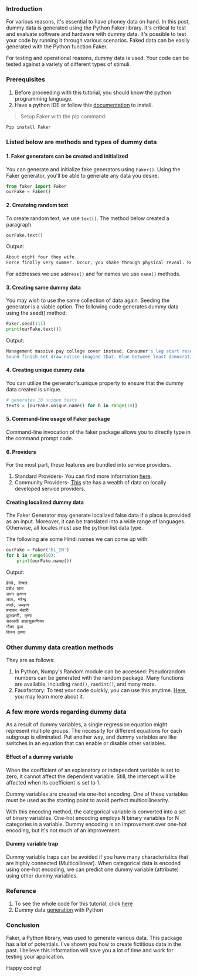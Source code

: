 ### Introduction
For various reasons, it's essential to have phoney data on hand. In this post, dummy data is generated using the Python Faker library. It's critical to test and evaluate software and hardware with dummy data. It's possible to test your code by running it through various scenarios. Faked data can be easily generated with the Python function Faker.

For testing and operational reasons, dummy data is used. Your code can be tested against a variety of different types of stimuli.
### Prerequisites
1. Before proceeding with this tutorial, you should know the python programming language.
2. Have a python IDE or follow this [documentation](https://www.python.org/) to install.

> Setup Faker with the pip command:

```Python
Pip install Faker
```

### Listed below are methods and types of dummy data
#### 1. Faker generators can be created and initialized
You can generate and initialize fake generators using `Faker()`. Using the Faker generator, you'll be able to generate any data you desire.
```Python
from faker import Faker
ourFake = Faker()
```
#### 2. Createing random text 
To create random text, we use `text()`. The method below created a paragraph.
```Python
ourFake.text()
```
Output:
```bash
About eight four they wife.
Force finally very summer. Occur, you shake through physical reveal. Require player yeah magazine thank bank traditional.
```
For addresses we use `address()` and for names we use `name()` methods.
#### 3. Creating same dummy data
You may wish to use the same collection of data again. Seeding the generator is a viable option. The following code generates dummy data using the seed() method:
```Python
Faker.seed(111)
print(ourFake.text())
```
Output:
```bash
Management massive pay college cover instead. Consumer's leg start research her.
Sound finish set draw notice imagine that. Blue between least democratic down week wait. Reduce inside me.
```
#### 4. Creating unique dummy data
You can utilize the generator's.unique property to ensure that the dummy data created is unique.
```python
# generates 10 unique texts 
texts = [ourFake.unique.name() for b in range(10)]
```
#### 5. Command-line usage of Faker package
Command-line invocation of the faker package allows you to directly type in the command prompt code.
#### 6. Providers
For the most part, these features are bundled into service providers.
1. Standard Providers- You can find more information [here](https://faker.readthedocs.io/en/stable/providers.html).
2. Community Providers- [This](https://faker.readthedocs.io/en/stable/communityproviders.html) site has a wealth of data on locally developed service providers. 
#### Creating localized dummy data
The Faker Generator may generate localized false data if a place is provided as an input. Moreover, it can be translated into a wide range of languages. Otherwise, all locales must use the python list data type. 

The following are some Hindi names we can come up with:
```Python
ourFake = Faker('hi_IN')
for b in range(10):
    print(ourFake.name())
```
Output:
```bash
हेगडे, देन्यल
प्रबोध खान
रायन कृष्णन
लाल, नरेन्द्र
काले, फ़रहान
प्रभाकर भंडारी
कुलकर्णी, तृष्णा
सरस्वती बालासुब्रमणियम
गौतम दुआ
विजय कृष्णा
```
### Other dummy data creation methods
They are as follows:

1. In Python, Numpy's Random module can be accessed: Pseudorandom numbers can be generated with the random package. Many functions are available, including `rand()`, `randint()`, and many more.
2. Fauxfactory: To test your code quickly, you can use this anytime. [Here](https://fauxfactory.readthedocs.io/en/latest/#), you may learn more about it.
###  A few more words regarding dummy data
As a result of dummy variables, a single regression equation might represent multiple groups. The necessity for different equations for each subgroup is eliminated. Put another way, and dummy variables are like switches in an equation that can enable or disable other variables.
#### Effect of a dummy variable
When the coefficient of an explanatory or independent variable is set to zero, it cannot affect the dependent variable. Still, the intercept will be affected when its coefficient is set to 1.

Dummy variables are created via one-hot encoding. One of these variables must be used as the starting point to avoid perfect multicollinearity.

With this encoding method, the categorical variable is converted into a set of binary variables. One-hot encoding employs N binary variables for N categories in a variable. Dummy encoding is an improvement over one-hot encoding, but it's not much of an improvement.
#### Dummy variable trap
Dummy variable traps can be avoided if you have many characteristics that are highly connected (Multicollinear). When categorical data is encoded using one-hot encoding, we can predict one dummy variable (attribute) using other dummy variables.
### Reference
1. To see the whole code for this tutorial, click [here](https://colab.research.google.com/drive/1X9VLRsKpKOZisIzpRlfzIU_MneD1busP?usp=sharing)
2. Dummy data [generation](https://dev.to/petercour/dummy-data-generation-with-python-1kjg) with Python
### Conclusion
Faker, a Python library, was used to generate various data. This package has a lot of potentials. I've shown you how to create fictitious data in the past. I believe this information will save you a lot of time and work for testing your application.

Happy coding!